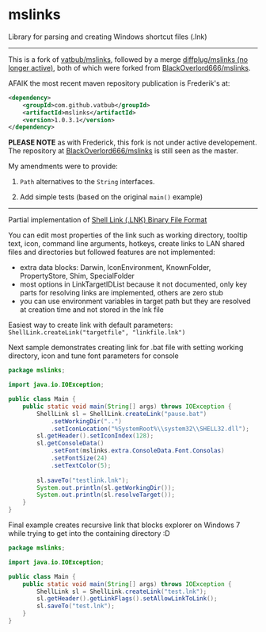 mslinks
=======
Library for parsing and creating Windows shortcut files (.lnk)
***
This is a fork of [vatbub/mslinks](https://github.com/vatbub/mslinks), followed by a merge [diffplug/mslinks (no longer active)](https://githib.com/diffplug/mlslinks), both
of which were forked from [BlackOverlord666/mslinks](https://github.com/BlackOverlord666/mslinks).

AFAIK the most recent maven repository publication is Frederik's at:
```xml
<dependency>
	<groupId>com.github.vatbub</groupId>
	<artifactId>mslinks</artifactId>
	<version>1.0.3.1</version>
</dependency>
```

**PLEASE NOTE** as with Frederick, this fork is not under active developement. The repository at [BlackOverlord666/mslinks](https://github.com/BlackOverlord666/mslinks) is still seen as the master.

My amendments were to provide:

1. <code>Path</code> alternatives to the <code>String</code> interfaces.

1. Add simple tests (based on the original <code>main()</code> example)

***

Partial implementation of [Shell Link (.LNK) Binary File Format](http://msdn.microsoft.com/en-us/library/dd871305.aspx)

You can edit most properties of the link such as working directory, tooltip text, icon, command line arguments, hotkeys, create links to LAN shared files and directories but followed features are not implemented:

* extra data blocks: Darwin, IconEnvironment, KnownFolder, PropertyStore, Shim, SpecialFolder
* most options in LinkTargetIDList because it not documented, only key parts for resolving links are implemented, others are zero stub
* you can use environment variables in target path but they are resolved at creation time and not stored in the lnk file

Easiest way to create link with default parameters: `ShellLink.createLink("targetfile", "linkfile.lnk")`

Next sample demonstrates creating link for .bat file with setting working directory, icon and tune font parameters for console
```java
package mslinks;

import java.io.IOException;

public class Main {
	public static void main(String[] args) throws IOException {
		ShellLink sl = ShellLink.createLink("pause.bat")
			.setWorkingDir("..")
			.setIconLocation("%SystemRoot%\\system32\\SHELL32.dll");
		sl.getHeader().setIconIndex(128);
		sl.getConsoleData()
			.setFont(mslinks.extra.ConsoleData.Font.Consolas)
			.setFontSize(24)
			.setTextColor(5);
				
		sl.saveTo("testlink.lnk");
		System.out.println(sl.getWorkingDir());
		System.out.println(sl.resolveTarget());
	}
}

```

Final example creates recursive link that blocks explorer on Windows 7 while trying to get into the containing directory :D
```java
package mslinks;

import java.io.IOException;

public class Main {
	public static void main(String[] args) throws IOException {
		ShellLink sl = ShellLink.createLink("test.lnk");
		sl.getHeader().getLinkFlags().setAllowLinkToLink();
		sl.saveTo("test.lnk");
	}
}
```
